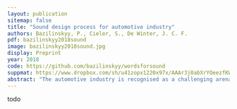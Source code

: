 ```yaml
---
layout: publication
sitemap: false
title: "Sound design process for automotive industry"
authors: Bazilinskyy, P., Cieler, S., De Winter, J. C. F.
pdf: bazilinskyy2018sound
image: bazilinskyy2018sound.jpg
display: Preprint
year: 2018
code: https://github.com/bazilinskyy/wordsforsound
suppmat: https://www.dropbox.com/sh/u41zopx1220x97x/AAAr3j0abXrYOeezfKWut5F1a
abstract: "The automotive industry is recognised as a challenging arena for sound design, because the presented information needs to not only comply with safety regulations but also match subjective expectations. By means of a structured interview with ten employees (software developers, quality analysists, sound designers, engineers, managers) of the company Continental, we collected requirements for the sound design process in an automotive industry setting. We present a sound design process consisting of three stages: description, design/creation, and verification. We developed a prototype of a web-based application to support the process."
---
```

todo

